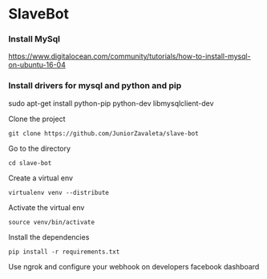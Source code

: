 # SlaveBot

### Install MySql

https://www.digitalocean.com/community/tutorials/how-to-install-mysql-on-ubuntu-16-04

### Install drivers for mysql and python and pip

sudo apt-get install python-pip python-dev libmysqlclient-dev

Clone the project

```
git clone https://github.com/JuniorZavaleta/slave-bot
```

Go to the directory

```
cd slave-bot
```


Create a virtual env
```
virtualenv venv --distribute
```

Activate the virtual env
```
source venv/bin/activate
```

Install the dependencies
```
pip install -r requirements.txt
```

Use ngrok and configure your webhook on developers facebook dashboard